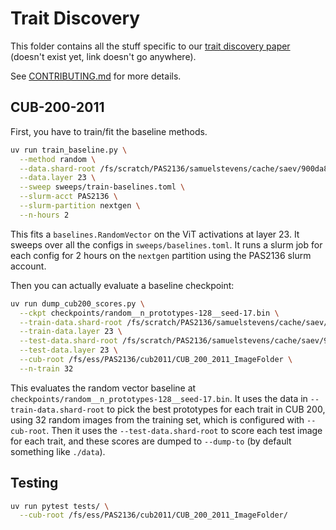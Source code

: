 # Trait Discovery

This folder contains all the stuff specific to our [trait discovery paper]() (doesn't exist yet, link doesn't go anywhere).

See [CONTRIBUTING.md](/contrib/trait_discovery/CONTRIBUTING.md) for more details.

## CUB-200-2011

First, you have to train/fit the baseline methods.

```sh
uv run train_baseline.py \
  --method random \
  --data.shard-root /fs/scratch/PAS2136/samuelstevens/cache/saev/900da851ddfb6085f76db3c7a75a62c2f6c4ee60ca64556cb6eefa47f7cd6c6e \
  --data.layer 23 \
  --sweep sweeps/train-baselines.toml \
  --slurm-acct PAS2136 \
  --slurm-partition nextgen \
  --n-hours 2
```

This fits a `baselines.RandomVector` on the ViT activations at layer 23.
It sweeps over all the configs in `sweeps/baselines.toml`.
It runs a slurm job for each config for 2 hours on the `nextgen` partition using the PAS2136 slurm account.

Then you can actually evaluate a baseline checkpoint:

```sh
uv run dump_cub200_scores.py \
  --ckpt checkpoints/random__n_prototypes-128__seed-17.bin \
  --train-data.shard-root /fs/scratch/PAS2136/samuelstevens/cache/saev/900da851ddfb6085f76db3c7a75a62c2f6c4ee60ca64556cb6eefa47f7cd6c6e/ \
  --train-data.layer 23 \
  --test-data.shard-root /fs/scratch/PAS2136/samuelstevens/cache/saev/9c29c95d5663c77b69069dc55bbb72e1de9ec0cbc9392f067d57b41f4b769980/ \
  --test-data.layer 23 \
  --cub-root /fs/ess/PAS2136/cub2011/CUB_200_2011_ImageFolder \
  --n-train 32
```

This evaluates the random vector baseline at `checkpoints/random__n_prototypes-128__seed-17.bin`.
It uses the data in `--train-data.shard-root` to pick the best prototypes for each trait in CUB 200, using 32 random images from the training set, which is configured with `--cub-root`.
Then it uses the `--test-data.shard-root` to score each test image for each trait, and these scores are dumped to `--dump-to` (by default something like `./data`).

## Testing

```sh
uv run pytest tests/ \
  --cub-root /fs/ess/PAS2136/cub2011/CUB_200_2011_ImageFolder/
```
